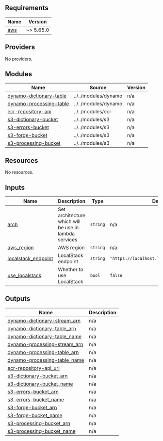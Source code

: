 <!-- BEGIN_TF_DOCS -->
## Requirements

| Name | Version |
|------|---------|
| <a name="requirement_aws"></a> [aws](#requirement\_aws) | ~> 5.65.0 |

## Providers

No providers.

## Modules

| Name | Source | Version |
|------|--------|---------|
| <a name="module_dynamo-dictionary-table"></a> [dynamo-dictionary-table](#module\_dynamo-dictionary-table) | ../../modules/dynamo | n/a |
| <a name="module_dynamo-processing-table"></a> [dynamo-processing-table](#module\_dynamo-processing-table) | ../../modules/dynamo | n/a |
| <a name="module_ecr-repository-api"></a> [ecr-repository-api](#module\_ecr-repository-api) | ../../modules/ecr | n/a |
| <a name="module_s3-dictionary-bucket"></a> [s3-dictionary-bucket](#module\_s3-dictionary-bucket) | ../../modules/s3 | n/a |
| <a name="module_s3-errors-bucket"></a> [s3-errors-bucket](#module\_s3-errors-bucket) | ../../modules/s3 | n/a |
| <a name="module_s3-forge-bucket"></a> [s3-forge-bucket](#module\_s3-forge-bucket) | ../../modules/s3 | n/a |
| <a name="module_s3-processing-bucket"></a> [s3-processing-bucket](#module\_s3-processing-bucket) | ../../modules/s3 | n/a |

## Resources

No resources.

## Inputs

| Name | Description | Type | Default | Required |
|------|-------------|------|---------|:--------:|
| <a name="input_arch"></a> [arch](#input\_arch) | Set architecture which will be use in lambda services | `string` | n/a | yes |
| <a name="input_aws_region"></a> [aws\_region](#input\_aws\_region) | AWS region | `string` | n/a | yes |
| <a name="input_localstack_endpoint"></a> [localstack\_endpoint](#input\_localstack\_endpoint) | LocalStack endpoint | `string` | `"https://localhost.localstack.cloud:4566"` | no |
| <a name="input_use_localstack"></a> [use\_localstack](#input\_use\_localstack) | Whether to use LocalStack | `bool` | `false` | no |

## Outputs

| Name | Description |
|------|-------------|
| <a name="output_dynamo-dictionary-stream_arn"></a> [dynamo-dictionary-stream\_arn](#output\_dynamo-dictionary-stream\_arn) | n/a |
| <a name="output_dynamo-dictionary-table_arn"></a> [dynamo-dictionary-table\_arn](#output\_dynamo-dictionary-table\_arn) | n/a |
| <a name="output_dynamo-dictionary-table_name"></a> [dynamo-dictionary-table\_name](#output\_dynamo-dictionary-table\_name) | n/a |
| <a name="output_dynamo-processing-stream_arn"></a> [dynamo-processing-stream\_arn](#output\_dynamo-processing-stream\_arn) | n/a |
| <a name="output_dynamo-processing-table_arn"></a> [dynamo-processing-table\_arn](#output\_dynamo-processing-table\_arn) | n/a |
| <a name="output_dynamo-processing-table_name"></a> [dynamo-processing-table\_name](#output\_dynamo-processing-table\_name) | n/a |
| <a name="output_ecr-repository-api_url"></a> [ecr-repository-api\_url](#output\_ecr-repository-api\_url) | n/a |
| <a name="output_s3-dictionary-bucket_arn"></a> [s3-dictionary-bucket\_arn](#output\_s3-dictionary-bucket\_arn) | n/a |
| <a name="output_s3-dictionary-bucket_name"></a> [s3-dictionary-bucket\_name](#output\_s3-dictionary-bucket\_name) | n/a |
| <a name="output_s3-errors-bucket_arn"></a> [s3-errors-bucket\_arn](#output\_s3-errors-bucket\_arn) | n/a |
| <a name="output_s3-errors-bucket_name"></a> [s3-errors-bucket\_name](#output\_s3-errors-bucket\_name) | n/a |
| <a name="output_s3-forge-bucket_arn"></a> [s3-forge-bucket\_arn](#output\_s3-forge-bucket\_arn) | n/a |
| <a name="output_s3-forge-bucket_name"></a> [s3-forge-bucket\_name](#output\_s3-forge-bucket\_name) | n/a |
| <a name="output_s3-processing-bucket_arn"></a> [s3-processing-bucket\_arn](#output\_s3-processing-bucket\_arn) | n/a |
| <a name="output_s3-processing-bucket_name"></a> [s3-processing-bucket\_name](#output\_s3-processing-bucket\_name) | n/a |
<!-- END_TF_DOCS -->